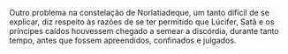 ﻿Outro problema na constelação de Norlatiadeque, um tanto difícil de se explicar, diz respeito às razões de se ter permitido que Lúcifer, Satã e os príncipes caídos houvessem chegado a semear a discórdia, durante tanto tempo, antes que fossem apreendidos, confinados e julgados.